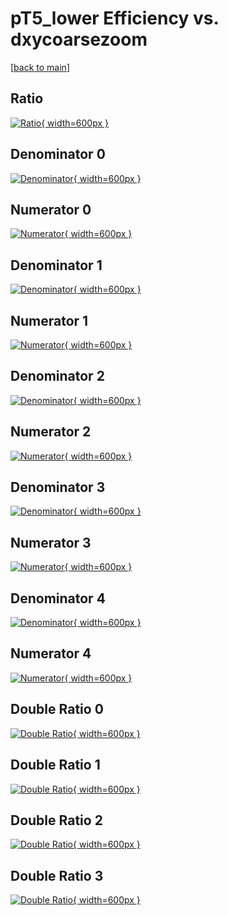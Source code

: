 # pT5_lower Efficiency vs. dxycoarsezoom

[[back to main](./)]



## Ratio

[![Ratio](../mtv/var/pT5_lower_xtr_11_0_eff_dxycoarsezoom.png){ width=600px }](../mtv/var/pT5_lower_xtr_11_0_eff_dxycoarsezoom.pdf)

## Denominator 0

[![Denominator](../mtv/den/pT5_lower_xtr_11_0_eff_dxycoarsezoom_den0.png){ width=600px }](../mtv/den/pT5_lower_xtr_11_0_eff_dxycoarsezoom_den0.pdf)

## Numerator 0

[![Numerator](../mtv/num/pT5_lower_xtr_11_0_eff_dxycoarsezoom_num0.png){ width=600px }](../mtv/num/pT5_lower_xtr_11_0_eff_dxycoarsezoom_num0.pdf)

## Denominator 1

[![Denominator](../mtv/den/pT5_lower_xtr_11_0_eff_dxycoarsezoom_den1.png){ width=600px }](../mtv/den/pT5_lower_xtr_11_0_eff_dxycoarsezoom_den1.pdf)

## Numerator 1

[![Numerator](../mtv/num/pT5_lower_xtr_11_0_eff_dxycoarsezoom_num1.png){ width=600px }](../mtv/num/pT5_lower_xtr_11_0_eff_dxycoarsezoom_num1.pdf)

## Denominator 2

[![Denominator](../mtv/den/pT5_lower_xtr_11_0_eff_dxycoarsezoom_den2.png){ width=600px }](../mtv/den/pT5_lower_xtr_11_0_eff_dxycoarsezoom_den2.pdf)

## Numerator 2

[![Numerator](../mtv/num/pT5_lower_xtr_11_0_eff_dxycoarsezoom_num2.png){ width=600px }](../mtv/num/pT5_lower_xtr_11_0_eff_dxycoarsezoom_num2.pdf)

## Denominator 3

[![Denominator](../mtv/den/pT5_lower_xtr_11_0_eff_dxycoarsezoom_den3.png){ width=600px }](../mtv/den/pT5_lower_xtr_11_0_eff_dxycoarsezoom_den3.pdf)

## Numerator 3

[![Numerator](../mtv/num/pT5_lower_xtr_11_0_eff_dxycoarsezoom_num3.png){ width=600px }](../mtv/num/pT5_lower_xtr_11_0_eff_dxycoarsezoom_num3.pdf)

## Denominator 4

[![Denominator](../mtv/den/pT5_lower_xtr_11_0_eff_dxycoarsezoom_den4.png){ width=600px }](../mtv/den/pT5_lower_xtr_11_0_eff_dxycoarsezoom_den4.pdf)

## Numerator 4

[![Numerator](../mtv/num/pT5_lower_xtr_11_0_eff_dxycoarsezoom_num4.png){ width=600px }](../mtv/num/pT5_lower_xtr_11_0_eff_dxycoarsezoom_num4.pdf)

## Double Ratio 0

[![Double Ratio](../mtv/ratio/pT5_lower_xtr_11_0_eff_dxycoarsezoom_ratio0.png){ width=600px }](../mtv/ratio/pT5_lower_xtr_11_0_eff_dxycoarsezoom_ratio0.pdf)

## Double Ratio 1

[![Double Ratio](../mtv/ratio/pT5_lower_xtr_11_0_eff_dxycoarsezoom_ratio1.png){ width=600px }](../mtv/ratio/pT5_lower_xtr_11_0_eff_dxycoarsezoom_ratio1.pdf)

## Double Ratio 2

[![Double Ratio](../mtv/ratio/pT5_lower_xtr_11_0_eff_dxycoarsezoom_ratio2.png){ width=600px }](../mtv/ratio/pT5_lower_xtr_11_0_eff_dxycoarsezoom_ratio2.pdf)

## Double Ratio 3

[![Double Ratio](../mtv/ratio/pT5_lower_xtr_11_0_eff_dxycoarsezoom_ratio3.png){ width=600px }](../mtv/ratio/pT5_lower_xtr_11_0_eff_dxycoarsezoom_ratio3.pdf)

